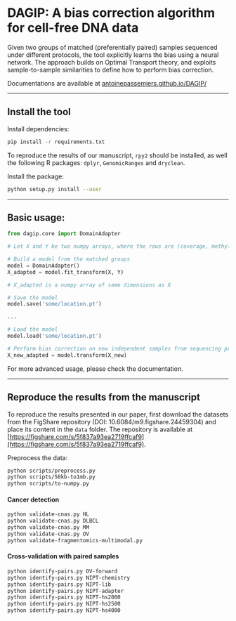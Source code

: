 # DAGIP: A bias correction algorithm for cell-free DNA data

Given two groups of matched (preferentially paired) samples sequenced under different protocols, the tool explicitly learns the bias using a neural network. The approach builds on Optimal Transport theory, and exploits sample-to-sample similarities to define how to perform bias correction.

Documentations are available at [antoinepassemiers.github.io/DAGIP/](https://antoinepassemiers.github.io/DAGIP/)

---

## Install the tool

Install dependencies:
```bash
pip install -r requirements.txt
```

To reproduce the results of our manuscript, ``rpy2`` should be installed, as well the following R packages: ``dplyr``, ``GenomicRanges`` and ``dryclean``.

Install the package:
```bash
python setup.py install --user
```

---

## Basic usage:

```python
from dagip.core import DomainAdapter

# Let X and Y be two numpy arrays, where the rows are (coverage, methylation, fragmentomic) profiles and columns are features (e.g., DMRs, bins). Y and X have been produced under sequencing protocols 1 and 2, respectively.

# Build a model from the matched groups
model = DomainAdapter()
X_adapted = model.fit_transform(X, Y)

# X_adapted is a numpy array of same dimensions as X

# Save the model
model.save('some/location.pt')

...

# Load the model
model.load('some/location.pt')

# Perform bias correction on new independent samples from sequencing protocol 2
X_new_adapted = model.transform(X_new)
```

For more advanced usage, please check the documentation.

---

## Reproduce the results from the manuscript

To reproduce the results presented in our paper, first download the datasets from the FigShare repository (DOI: 10.6084/m9.figshare.24459304) and place its content in the `data` folder. The repository is available at [https://figshare.com/s/5f837a93ea2719ffcaf9](https://figshare.com/s/5f837a93ea2719ffcaf9).

Preprocess the data:
```bash
python scripts/preprocess.py
python scripts/50kb-to1mb.py
python scripts/to-numpy.py
```

#### Cancer detection

```bash
python validate-cnas.py HL
python validate-cnas.py DLBCL
python validate-cnas.py MM
python validate-cnas.py OV
python validate-fragmentomics-multimodal.py
```

#### Cross-validation with paired samples

```bash
python identify-pairs.py OV-forward
python identify-pairs.py NIPT-chemistry
python identify-pairs.py NIPT-lib
python identify-pairs.py NIPT-adapter
python identify-pairs.py NIPT-hs2000
python identify-pairs.py NIPT-hs2500
python identify-pairs.py NIPT-hs4000
```
